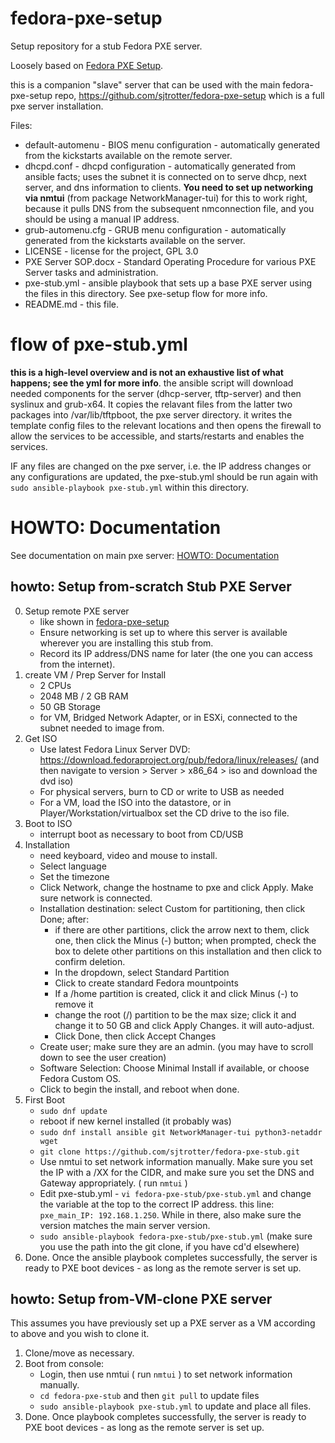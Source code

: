 # fedora-pxe-setup
Setup repository for a stub Fedora PXE server.

Loosely based on [Fedora PXE Setup](https://docs.fedoraproject.org/en-US/fedora/latest/install-guide/advanced/Network_based_Installations/#pxe-overview).

this is a companion "slave" server that can be used with the main fedora-pxe-setup repo, https://github.com/sjtrotter/fedora-pxe-setup which is a full pxe server installation.

Files: 
- default-automenu - BIOS menu configuration - automatically generated from the kickstarts available on the remote server.
- dhcpd.conf - dhcpd configuration - automatically generated from ansible facts; uses the subnet it is connected on to serve dhcp, next server, and dns information to clients. **You need to set up networking via nmtui** (from package NetworkManager-tui) for this to work right, because it pulls DNS from the subsequent nmconnection file, and you should be using a manual IP address.
- grub-automenu.cfg - GRUB menu configuration - automatically generated from the kickstarts available on the server.
- LICENSE - license for the project, GPL 3.0
- PXE Server SOP.docx - Standard Operating Procedure for various PXE Server tasks and administration.
- pxe-stub.yml - ansible playbook that sets up a base PXE server using the files in this directory. See pxe-setup flow for more info.
- README.md - this file.

# flow of pxe-stub.yml

**this is a high-level overview and is not an exhaustive list of what happens; see the yml for more info**. the ansible script will download needed components for the server (dhcp-server, tftp-server) and then syslinux and grub-x64. It copies the relavant files from the latter two packages into /var/lib/tftpboot, the pxe server directory. it writes the template config files to the relevant locations and then opens the firewall to allow the services to be accessible, and starts/restarts and enables the services.

IF any files are changed on the pxe server, i.e. the IP address changes or any configurations are updated, the pxe-stub.yml should be run again with `sudo ansible-playbook pxe-stub.yml` within this directory.

# HOWTO: Documentation
See documentation on main pxe server: [HOWTO: Documentation](https://github.com/sjtrotter/fedora-pxe-setup#howto-documentation)

## howto: Setup from-scratch Stub PXE Server
0. Setup remote PXE server
    - like shown in [fedora-pxe-setup](https://github.com/sjtrotter/fedora-pxe-setup)
    - Ensure networking is set up to where this server is available wherever you are installing this stub from.
    - Record its IP address/DNS name for later (the one you can access from the internet).
1. create VM / Prep Server for Install
    - 2 CPUs
    - 2048 MB / 2 GB RAM
    - 50 GB Storage
    - for VM, Bridged Network Adapter, or in ESXi, connected to the subnet needed to image from.
2. Get ISO
    - Use latest Fedora Linux Server DVD: https://download.fedoraproject.org/pub/fedora/linux/releases/ (and then navigate to version > Server > x86_64 > iso and download the dvd iso)
    - For physical servers, burn to CD or write to USB as needed
    - For a VM, load the ISO into the datastore, or in Player/Workstation/virtualbox set the CD drive to the iso file.
3. Boot to ISO
    - interrupt boot as necessary to boot from CD/USB
4. Installation
    - need keyboard, video and mouse to install.
    - Select language
    - Set the timezone
    - Click Network, change the hostname to pxe and click Apply. Make sure network is connected.
    - Installation destination: select Custom for partitioning, then click Done; after:
        - if there are other partitions, click the arrow next to them, click one, then click the Minus (-) button; when prompted, check the box to delete other partitions on this installation and then click to confirm deletion.
        - In the dropdown, select Standard Partition
        - Click to create standard Fedora mountpoints
        - If a /home partition is created, click it and click Minus (-) to remove it
        - change the root (/) partition to be the max size; click it and change it to 50 GB and click Apply Changes. it will auto-adjust.
        - Click Done, then click Accept Changes
    - Create user; make sure they are an admin. (you may have to scroll down to see the user creation)
    - Software Selection: Choose Minimal Install if available, or choose Fedora Custom OS.
    - Click to begin the install, and reboot when done.
5. First Boot
    - `sudo dnf update`
    - reboot if new kernel installed (it probably was)
    - `sudo dnf install ansible git NetworkManager-tui python3-netaddr wget`
    - `git clone https://github.com/sjtrotter/fedora-pxe-stub.git`
    - Use nmtui to set network information manually. Make sure you set the IP with a /XX for the CIDR, and make sure you set the DNS and Gateway appropriately. ( run `nmtui` )
    - Edit pxe-stub.yml - `vi fedora-pxe-stub/pxe-stub.yml` and change the variable at the top to the correct IP address. this line: `pxe_main_IP: 192.168.1.250`. While in there, also make sure the version matches the main server version.
    - `sudo ansible-playbook fedora-pxe-stub/pxe-stub.yml` (make sure you use the path into the git clone, if you have cd'd elsewhere)
6. Done.
    Once the ansible playbook completes successfully, the server is ready to PXE boot devices - as long as the remote server is set up.

## howto: Setup from-VM-clone PXE server
This assumes you have previously set up a PXE server as a VM according to above and you wish to clone it.
1. Clone/move as necessary.
2. Boot from console:
    - Login, then use nmtui ( run `nmtui` ) to set network information manually.
    - `cd fedora-pxe-stub` and then `git pull` to update files
    - `sudo ansible-playbook pxe-stub.yml` to update and place all files.
3. Done.
    Once playbook completes successfully, the server is ready to PXE boot devices - as long as the remote server is set up.
